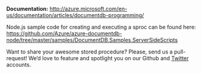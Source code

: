 **Documentation:** http://azure.microsoft.com/en-us/documentation/articles/documentdb-programming/

Node.js sample code for creating and executing a sproc can be found here:
https://github.com/Azure/azure-documentdb-node/tree/master/samples/DocumentDB.Samples.ServerSideScripts

Want to share your awesome stored procedure? Please, send us a pull-request! We’d love to feature and spotlight you on our Github and [Twitter](https://twitter.com/documentdb) accounts.
